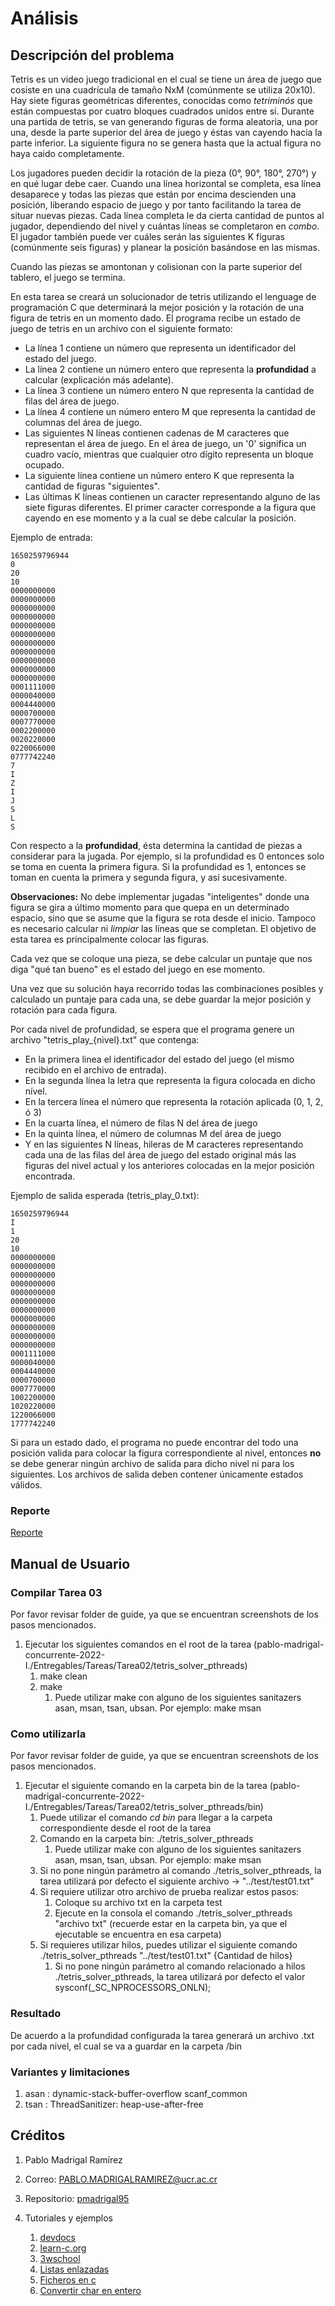 # Análisis

## Descripción del problema

Tetris es un video juego tradicional en el cual se tiene un área de juego que cosiste en una cuadrícula de tamaño NxM (comúnmente se utiliza 20x10). Hay siete figuras geométricas diferentes, conocidas como *tetriminós* que están compuestas por cuatro bloques cuadrados unidos entre sí. Durante una partida de tetris, se van generando figuras de forma aleatoria, una por una, desde la parte superior del área de juego y éstas van cayendo hacia la parte inferior. La siguiente figura no se genera hasta que la actual figura no haya caido completamente.

Los jugadores pueden decidir la rotación de la pieza (0°, 90°, 180°, 270°) y en qué lugar debe caer. Cuando una línea horizontal se completa, esa línea desaparece y todas las piezas que están por encima descienden una posición, liberando espacio de juego y por tanto facilitando la tarea de situar nuevas piezas. Cada línea completa le da cierta cantidad de puntos al jugador, dependiendo del nivel y cuántas líneas se completaron en *combo*. El jugador también puede ver cuáles serán las siguientes K figuras (comúnmente seis figuras) y planear la posición basándose en las mismas.

Cuando las piezas se amontonan y colisionan con la parte superior del tablero, el juego se termina.

En esta tarea se creará un solucionador de tetris utilizando el lenguage de programación C que determinará la mejor posición y la rotación de una figura de tetris en un momento dado. El programa recibe un estado de juego de tetris en un archivo con el siguiente formato:

- La línea 1 contiene un número que representa un identificador del estado del juego.
- La línea 2 contiene un número entero que representa la **profundidad** a calcular (explicación más adelante).
- La línea 3 contiene un número entero N que representa la cantidad de filas del área de juego.
- La línea 4 contiene un número entero M que representa la cantidad de columnas del área de juego.
- Las siguientes N líneas contienen cadenas de M caracteres que representan el área de juego. En el área de juego, un '0' significa un cuadro vacío, mientras que cualquier otro dígito representa un bloque ocupado.
- La siguiente línea contiene un número entero K que representa la cantidad de figuras "siguientes".
- Las últimas K líneas contienen un caracter representando alguno de las siete figuras diferentes. El primer caracter corresponde a la figura que cayendo en ese momento y a la cual se debe calcular la posición.

Ejemplo de entrada:

```
1650259796944
0
20
10
0000000000
0000000000
0000000000
0000000000
0000000000
0000000000
0000000000
0000000000
0000000000
0000000000
0000000000
0001111000
0000040000
0004440000
0000700000
0007770000
0002200000
0020220000
0220066000
0777742240
7
I
Z
I
J
S
L
S
```

Con respecto a la **profundidad**, ésta determina la cantidad de piezas a considerar para la jugada. Por ejemplo, si la profundidad es 0 entonces solo se toma en cuenta la primera figura. Si la profundidad es 1, entonces se toman en cuenta la primera y segunda figura, y así sucesivamente.

**Observaciones:** No debe implementar jugadas "inteligentes" donde una figura se gira a último momento para que quepa en un determinado espacio, sino que se asume que la figura se rota desde el inicio. Tampoco  es necesario calcular ni *limpiar* las líneas que se completan. El objetivo de esta tarea es principalmente colocar las figuras.

Cada vez que se coloque una pieza, se debe calcular un puntaje que nos diga "qué tan bueno" es el estado del juego en ese momento.

Una vez que su solución haya recorrido todas las combinaciones posibles y calculado un puntaje para cada una, se debe guardar la mejor posición y rotación para cada figura.

Por cada nivel de profundidad, se espera que el programa genere un archivo "tetris_play_{nivel}.txt" que contenga:
- En la primera linea el identificador del estado del juego (el mismo recibido en el archivo de entrada).
- En la segunda línea la letra que representa la figura colocada en dicho nível.
- En la tercera línea el número que representa la rotación aplicada (0, 1, 2, ó 3)
- En la cuarta línea, el número de filas N del área de juego
- En la quinta línea, el número de columnas M del área de juego
- Y en las siguientes N líneas, hileras de M caracteres representando cada una de las filas del área de juego del estado original más las figuras del nivel actual y los anteriores colocadas en la mejor posición encontrada.

Ejemplo de salida esperada (tetris_play_0.txt):

```
1650259796944
I
1
20
10
0000000000
0000000000
0000000000
0000000000
0000000000
0000000000
0000000000
0000000000
0000000000
0000000000
0000000000
0001111000
0000040000
0004440000
0000700000
0007770000
1002200000
1020220000
1220066000
1777742240
```

Si para un estado dado, el programa no puede encontrar del todo una posición valida para colocar la figura correspondiente al nivel, entonces **no** se debe generar ningún archivo de salida para dicho nivel ni para los siguientes. Los archivos de salida deben contener únicamente estados válidos.

### Reporte

[Reporte](./report)


## Manual de Usuario

### Compilar Tarea 03

Por favor revisar folder de guide, ya que se encuentran screenshots de los pasos mencionados.

1. Ejecutar los siguientes comandos en el root de la tarea (pablo-madrigal-concurrente-2022-I./Entregables/Tareas/Tarea02/tetris_solver_pthreads)
    1. make clean
    1. make
        1. Puede utilizar make con alguno de los siguientes sanitazers asan, msan, tsan, ubsan. Por ejemplo: make msan

### Como utilizarla

Por favor revisar folder de guide, ya que se encuentran screenshots de los pasos mencionados.

1. Ejecutar el siguiente comando en la carpeta bin de la tarea (pablo-madrigal-concurrente-2022-I./Entregables/Tareas/Tarea02/tetris_solver_pthreads/bin)
    1. Puede utilizar el comando *cd bin* para llegar a la carpeta correspondiente desde el root de la tarea
    1.  Comando en la carpeta bin: ./tetris_solver_pthreads
        1. Puede utilizar make con alguno de los siguientes sanitazers asan, msan, tsan, ubsan. Por ejemplo: make msan
    1. Si no pone ningún parámetro al comando ./tetris_solver_pthreads, la tarea utilizará por defecto el siguiente archivo -> "../test/test01.txt"
    1. Si requiere utilizar otro archivo de prueba realizar estos pasos:
        1. Coloque su archivo txt en la carpeta test
        1. Ejecute en la consola el comando ./tetris_solver_pthreads "archivo txt" (recuerde estar en la carpeta bin, ya que el ejecutable se encuentra en esa carpeta)
    1. Si requieres utilizar hilos, puedes utilizar el siguiente comando ./tetris_solver_pthreads "../test/test01.txt" {Cantidad de hilos}
        1. Si no pone ningún parámetro al comando relacionado a hilos ./tetris_solver_pthreads, la tarea utilizará por defecto el valor sysconf(_SC_NPROCESSORS_ONLN);

### Resultado

De acuerdo a la profundidad configurada la tarea generará un archivo .txt por cada nivel, el cual se va a guardar en la carpeta /bin

### Variantes y limitaciones

1. asan : dynamic-stack-buffer-overflow scanf_common
1. tsan : ThreadSanitizer: heap-use-after-free

## Créditos

1. Pablo Madrigal Ramírez
  1. Correo: PABLO.MADRIGALRAMIREZ@ucr.ac.cr
  1. Repositorio: [pmadrigal95](https://github.com/pmadrigal95)

1. Tutoriales y ejemplos
    1. [devdocs](https://devdocs.io/c/)
    1. [learn-c.org](https://www.learn-c.org/)
    1. [3wschool](https://www.w3schools.com/c/index.php)
    1. [Listas enlazadas](https://gist.github.com/miguelpais/388199)
    1. [Ficheros en c](https://www.delftstack.com/es/howto/c/fscanf-line-by-line-in-c/)
    1. [Convertir char en entero](https://www.delftstack.com/es/howto/c/convert-int-to-char/)